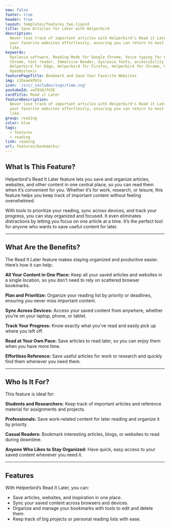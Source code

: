 ```yaml
---
new: false
footer: true
header: true
layout: templates/features_two.liquid
title: Save Articles for Later with Helperbird
description:
  Never lose track of important articles with Helperbird's Read it Later feature. Bookmark and save
  your favorite websites effortlessly, ensuring you can return to must-read content whenever you
  like.
keywords:
  Dyslexia software, Reading Mode for Google Chrome, Voice typing for Chrome, Text to speech for
  Chrome, text reader, Immersive Reader, dyslexia fonts, accessibility software, dyslexia software,
  Helperbird for Edge, Helperbird for Firefox, Helperbird for Chrome, Opendyslexic for Chrome,
  OpenDyslexic
featurePageTitle: Bookmark and Save Your Favorite Websites
img: i1EeaekPHIo
icon: '/src/_includes/svgs/time.svg'
youtubeId: vwT8SAJfU3E
cardTitle: Read it Later
featureDescription:
  Never lose track of important articles with Helperbird's Read it Later feature. Bookmark and save
  your favorite websites effortlessly, ensuring you can return to must-read content whenever you
  like.
group: reading
color: blue
tags:
  - features
  - reading
link: reading
url: features/bookmarks/
---
```




## What Is This Feature?

Helperbird's Read It Later feature lets you save and organize articles, websites, and other content in one central place, so you can read them when it’s convenient for you. Whether it’s for work, research, or leisure, this feature helps you keep track of important content without feeling overwhelmed.

With tools to prioritize your reading, sync across devices, and track your progress, you can stay organized and focused. It even eliminates distractions by letting you focus on one article at a time. It’s the perfect tool for anyone who wants to save useful content for later.

---

## What Are the Benefits?

The Read It Later feature makes staying organized and productive easier. Here’s how it can help:


**All Your Content in One Place:** Keep all your saved articles and websites in a single location, so you don’t need to rely on scattered browser bookmarks.  

**Plan and Prioritize:** Organize your reading list by priority or deadlines, ensuring you never miss important content.  

**Sync Across Devices:** Access your saved content from anywhere, whether you’re on your laptop, phone, or tablet.  

**Track Your Progress:** Know exactly what you’ve read and easily pick up where you left off.  

**Read at Your Own Pace:** Save articles to read later, so you can enjoy them when you have more time.  

**Effortless Reference:** Save useful articles for work or research and quickly find them whenever you need them.

---

## Who Is It For?

This feature is ideal for:


**Students and Researchers:** Keep track of important articles and reference material for assignments and projects.  

**Professionals:** Save work-related content for later reading and organize it by priority.  

**Casual Readers:** Bookmark interesting articles, blogs, or websites to read during downtime.  

**Anyone Who Likes to Stay Organized:** Have quick, easy access to your saved content whenever you need it.

---

## Features

With Helperbird’s Read It Later, you can:  

- Save articles, websites, and inspiration in one place.  
- Sync your saved content across browsers and devices.  
- Organize and manage your bookmarks with tools to edit and delete them.  
- Keep track of big projects or personal reading lists with ease.  
